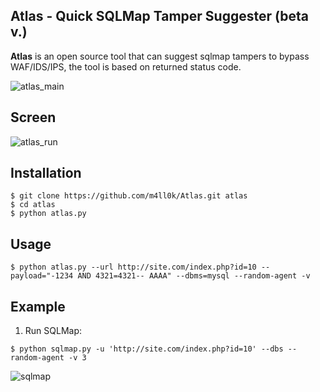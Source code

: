 Atlas - Quick SQLMap Tamper Suggester (beta v.)
---

__Atlas__ is an open source tool that can suggest sqlmap tampers to bypass WAF/IDS/IPS, the tool is based on returned status code.

![atlas_main](https://i.imgur.com/G2bXF3A.png)


Screen
---
![atlas_run](https://i.imgur.com/I6cXSKd.png)

Installation
---
```
$ git clone https://github.com/m4ll0k/Atlas.git atlas
$ cd atlas
$ python atlas.py
```

Usage
---
```
$ python atlas.py --url http://site.com/index.php?id=10 --payload="-1234 AND 4321=4321-- AAAA" --dbms=mysql --random-agent -v
```

Example 
---
1. Run SQLMap:
```
$ python sqlmap.py -u 'http://site.com/index.php?id=10' --dbs --random-agent -v 3
```
![sqlmap](https://i.imgur.com/XP39Rqz.png)
